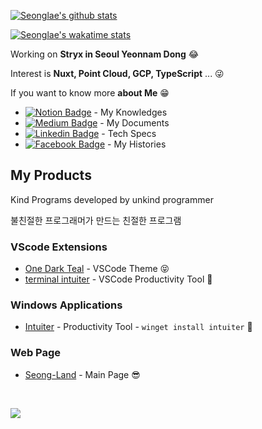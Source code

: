 [![Seonglae's github stats](https://github-readme-stats.vercel.app/api?username=sungle3737&show_icons=true&title_color=fff&icon_color=7997ff&text_color=9f9f9f&bg_color=151515)](https://github.com/sungle3737)

[![Seonglae's wakatime stats](https://github-readme-stats.vercel.app/api/wakatime?username=seonglae&show_icons=true&title_color=fff&icon_color=7997ff&text_color=9f9f9f&bg_color=151515&v=2)](https://github.com/anuraghazra/github-readme-stats)

<!--- 
[![Top Langs](https://github-readme-stats.vercel.app/api/top-langs/?username=sungle3737&layout=compact&show_icons=true&title_color=fff&icon_color=7997ff&text_color=9f9f9f&bg_color=151515)](https://github.com/anuraghazra/github-readme-stats)
--->

Working on **Stryx in Seoul Yeonnam Dong** 😂

Interest is **Nuxt, Point Cloud, GCP, TypeScript** ... 😜

If you want to know more **about Me** 😁

   
  - [![Notion Badge](https://img.shields.io/badge/Notion-white?style=round-square&logo=notion&logoColor=black&link=https://doc.seongland.com)](https://doc.seongland.com) - My Knowledges
   - [![Medium Badge](https://img.shields.io/badge/Medium-black?style=round-square&logo=medium&logoColor=white&link=https://seongland.medium.com)]( https://seongland.medium.com/) - My Documents
  - [![Linkedin Badge](https://img.shields.io/badge/LinkedIn-blue?style=round-square&logo=LinkedIn&logoColor=white&link=https://www.linkedin.com/in/sungle3737/)](https://www.linkedin.com/in/sungle3737/) - Tech Specs
  - [![Facebook Badge](https://img.shields.io/badge/Facebook-1877f2?style=round-square&logo=facebook&logoColor=white&link=https://www.facebook.com/profile.php?id=100006296858033)](https://www.facebook.com/profile.php?id=100006296858033) - My Histories

 


## My Products
Kind Programs developed by unkind programmer

불친절한 프로그래머가 만드는 친절한 프로그램

###  VScode Extensions
- [One Dark Teal](https://marketplace.visualstudio.com/items?itemName=seonglae.one-dark-teal) - VSCode Theme 😝
- [terminal intuiter](https://marketplace.visualstudio.com/items?itemName=seonglae.terminal-intuiter) - VSCode Productivity Tool 🤗

### Windows Applications
- [Intuiter](https://github.com/sungle3737/intuiter) - Productivity Tool - `winget install intuiter` 🤗

### Web Page
- [Seong-Land](https://seongland.com) - Main Page 😎

<br/>

<a href="https://www.buymeacoffee.com/seongland">	<a href="https://www.buymeacoffee.com/seongland">
   <img src="https://img.buymeacoffee.com/button-api/?text=Buy me a coffee&emoji=☕&slug=seongland&button_colour=40DCA5&font_colour=ffffff&font_family=Lato&outline_colour=000000&coffee_colour=FFDD00">
</a>
